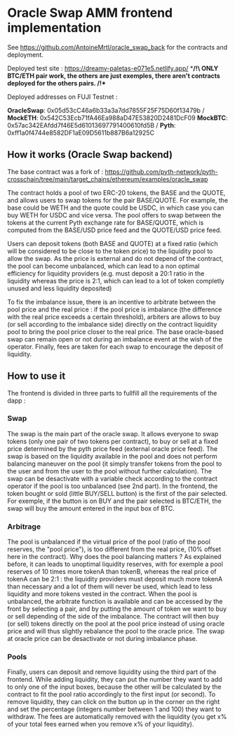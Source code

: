 # Oracle Swap AMM frontend implementation

See https://github.com/AntoineMrtl/oracle_swap_back for the contracts and deployment.

Deployed test site : https://dreamy-paletas-e071e5.netlify.app/
***/!\ ONLY BTC/ETH pair work, the others are just exemples, there aren't contracts deployed for the others pairs. /!\***

Deployed addresses on FUJI Testnet :

**OracleSwap**: 0x05d53cC46a6b33a3a7dd7855F25F75D60f13479b / **MockETH**: 0x542C53Ecb71fA46Ea988aD47E53820D2481DcF09
**MockBTC**: 0x57ac342EAfdd7f46E5d61013697791400610fd5B / **Pyth**: 0xff1a0f4744e8582DF1aE09D5611b887B6a12925C

## How it works (Oracle Swap backend)

The base contract was a fork of : https://github.com/pyth-network/pyth-crosschain/tree/main/target_chains/ethereum/examples/oracle_swap

The contract holds a pool of two ERC-20 tokens, the BASE and the QUOTE, and allows users to swap tokens for the pair BASE/QUOTE. For example, the base could be WETH and the quote could be USDC, in which case you can buy WETH for USDC and vice versa. The pool offers to swap between the tokens at the current Pyth exchange rate for BASE/QUOTE, which is computed from the BASE/USD price feed and the QUOTE/USD price feed.

Users can deposit tokens (both BASE and QUOTE) at a fixed ratio (which will be considered to be close to the token price) to the liquidity pool to allow the swap. As the price is external and do not depend of the contract, the pool can become unbalanced, which can lead to a non optimal efficiency for liquidity providers (e.g. must deposit a 20:1 ratio in the liquidity whereas the price is 2:1, which can lead to a lot of token completly unused and less liquidity deposited)

To fix the imbalance issue, there is an incentive to arbitrate between the pool price and the real price : if the pool price is imbalance (the difference with the real price exceeds a certain threshold), arbiters are allows to buy (or sell according to the imbalance side) directly on the contract liquidity pool to bring the pool price closer to the real price. The base oracle-based swap can remain open or not during an imbalance event at the wish of the operator. Finally, fees are taken for each swap to encourage the deposit of liquidity.

## How to use it

The frontend is divided in three parts to fullfill all the requirements of the dapp : 

### Swap

The swap is the main part of the oracle swap. It allows everyone to swap tokens (only one pair of two tokens per contract), to buy or sell at a fixed price determined by the pyth price feed (external oracle price feed). The swap is based on the liquidity available in the pool and does not perform balancing maneuver on the pool (it simply transfer tokens from the pool to the user and from the user to the pool without further calculation). The swap can be desactivate with a variable check according to the contract operator if the pool is too unbalanced (see 2nd part). In the frontend, the token bought or sold (little BUY/SELL button) is the first of the pair selected. For exemple, if the button is on BUY and the pair selected is BTC/ETH, the swap will buy the amount entered in the input box of BTC.

### Arbitrage

The pool is unbalanced if the virtual price of the pool (ratio of the pool reserves, the "pool price"), is too different from the real price, (10% offset here in the contract). Why does the pool balancing matters ? As explained before, it can leads to unoptimal liquidity reserves, with for exemple a pool reserves of 10 times more tokenA than tokenB, whereas the real price of tokenA can be 2:1 : the liquidity providers must deposit much more tokenA than necessary and a lot of them will never be used, which lead to less liquidity and more tokens vested in the contract.
When the pool is unbalanced, the arbitrate function is available and can be accessed by the front by selecting a pair, and by putting the amount of token we want to buy or sell depending of the side of the imbalance. The contract will then buy (or sell) tokens directly on the pool at the pool price instead of using oracle price and will thus slightly rebalance the pool to the oracle price. The swap at oracle price can be desactivate or not during imbalance phase.

### Pools

Finally, users can deposit and remove liquidity using the third part of the frontend. While adding liquidity, they can put the number they want to add to only one of the input boxes, because the other will be calculated by the contract to fit the pool ratio accordingly to the first input (or second). To remove liquidity, they can click on the button up in the corner on the right and set the percentage (integers number between 1 and 100) they want to withdraw. The fees are automatically removed with the liquidity (you get x% of your total fees earned when you remove x% of your liquidity).
